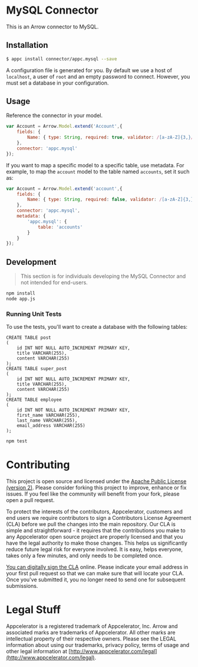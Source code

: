 # MySQL Connector

This is an Arrow connector to MySQL.

## Installation

```bash
$ appc install connector/appc.mysql --save
```

A configuration file is generated for you. By default we use a host of `localhost`, a user of `root` and an
empty password to connect. However, you must set a database in your configuration.

## Usage

Reference the connector in your model.

```javascript
var Account = Arrow.Model.extend('Account',{
	fields: {
		Name: { type: String, required: true, validator: /[a-zA-Z]{3,}/ }
	},
	connector: 'appc.mysql'
});
```

If you want to map a specific model to a specific table, use metadata.  For example, to map the `account` model to 
the table named `accounts`, set it such as:

```javascript
var Account = Arrow.Model.extend('account',{
	fields: {
		Name: { type: String, required: false, validator: /[a-zA-Z]{3,}/ }
	},
	connector: 'appc.mysql',
	metadata: {
		'appc.mysql': {
			table: 'accounts'
		}
	}
});
```

## Development

> This section is for individuals developing the MySQL Connector and not intended
  for end-users.

```bash
npm install
node app.js
```

### Running Unit Tests

To use the tests, you'll want to create a database with the following tables:

```
CREATE TABLE post
(
	id INT NOT NULL AUTO_INCREMENT PRIMARY KEY,
	title VARCHAR(255),
	content VARCHAR(255)
);
CREATE TABLE super_post
(
	id INT NOT NULL AUTO_INCREMENT PRIMARY KEY,
	title VARCHAR(255),
	content VARCHAR(255)
);
CREATE TABLE employee
(
	id INT NOT NULL AUTO_INCREMENT PRIMARY KEY,
	first_name VARCHAR(255),
	last_name VARCHAR(255),
	email_address VARCHAR(255)
);
```

```bash
npm test
```


# Contributing

This project is open source and licensed under the [Apache Public License (version 2)](http://www.apache.org/licenses/LICENSE-2.0).  Please consider forking this project to improve, enhance or fix issues. If you feel like the community will benefit from your fork, please open a pull request. 

To protect the interests of the contributors, Appcelerator, customers and end users we require contributors to sign a Contributors License Agreement (CLA) before we pull the changes into the main repository. Our CLA is simple and straightforward - it requires that the contributions you make to any Appcelerator open source project are properly licensed and that you have the legal authority to make those changes. This helps us significantly reduce future legal risk for everyone involved. It is easy, helps everyone, takes only a few minutes, and only needs to be completed once. 

[You can digitally sign the CLA](http://bit.ly/app_cla) online. Please indicate your email address in your first pull request so that we can make sure that will locate your CLA.  Once you've submitted it, you no longer need to send one for subsequent submissions.



# Legal Stuff

Appcelerator is a registered trademark of Appcelerator, Inc. Arrow and associated marks are trademarks of Appcelerator. All other marks are intellectual property of their respective owners. Please see the LEGAL information about using our trademarks, privacy policy, terms of usage and other legal information at [http://www.appcelerator.com/legal](http://www.appcelerator.com/legal).
